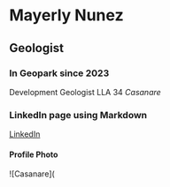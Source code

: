 # Mayerly Nunez
## Geologist
### In Geopark since 2023
Development Geologist LLA 34 *Casanare*

### LinkedIn page using Markdown
[LinkedIn](https://www.linkedin.com/in/mayerly-nu%C3%B1ez-05a1b714/)

#### Profile Photo
![Casanare](
